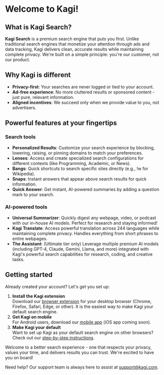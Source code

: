 # Welcome to Kagi!

## What is Kagi Search?

**Kagi Search** is a premium search engine that puts you first. Unlike traditional search engines that monetize your attention through ads and data tracking, Kagi delivers clean, accurate results while maintaining complete privacy. We're built on a simple principle: you're our customer, not our product.

## Why Kagi is different

- **Privacy-first**: Your searches are never logged or tied to your account.
- **Ad-free experience**: No more cluttered results or sponsored content - just pure, relevant information.
- **Aligned incentives**: We succeed only when we provide value to you, not advertisers.

## Powerful features at your fingertips

### Search tools
- **Personalized Results**: Customize your search experience by blocking, lowering, raising, or pinning domains to match your preferences.
- **Lenses**: Access and create specialized search configurations for different contexts (like Programming, Academic, or News).
- **Bangs**: Quick shortcuts to search specific sites directly (e.g., !w for Wikipedia).
- **Snaps**: Instant answers that appear above search results for quick information.
- **Quick Answer**: Get instant, AI-powered summaries by adding a question mark to your search.

### AI-powered tools
- **Universal Summarizer**: Quickly digest any webpage, video, or podcast with our in-house AI models. Perfect for research and staying informed!
- **Kagi Translate**: Access powerful translation across 244 languages while maintaining complete privacy. Handles everything from short phrases to entire webpages.
- **The Assistant**: (Ultimate tier only) Leverage multiple premium AI models (including GPT-4, Claude, Gemini, Llama, and more) integrated with Kagi's powerful search capabilities for research, coding, and creative tasks.

## Getting started

Already created your account? Let's get you set up:

1. **Install the Kagi extension**  
Download our [browser extension](https://kagi.com/getextension) for your desktop browser (Chrome, Firefox, Safari, Edge, or other). It is the easiest way to make Kagi your default search engine.
2. **Get Kagi on mobile**  
For Android users, download our [mobile app](https://play.google.com/store/apps/details?id=com.kagi.search&hl=en) (iOS app coming soon).
3. **Make Kagi your default**  
Want to set up Kagi as your default search engine on other browsers? Check out our [step-by-step instructions](./setting-default.md).

Welcome to a better search experience - one that respects your privacy, values your time, and delivers results you can trust. We're excited to have you on board!

Need help? Our support team is always here to assist at support@kagi.com.

